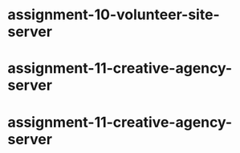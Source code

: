 # assignment-10-volunteer-site-server
# assignment-11-creative-agency-server
# assignment-11-creative-agency-server
